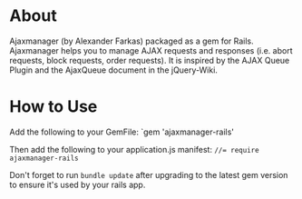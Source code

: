 About
======
Ajaxmanager (by Alexander Farkas) packaged as a gem for Rails. Ajaxmanager helps you to manage AJAX requests and responses (i.e. abort requests, block requests, order requests). It is inspired by the AJAX Queue Plugin and the AjaxQueue document in the jQuery-Wiki.

How to Use
===========
Add the following to your GemFile: 
`gem 'ajaxmanager-rails'

Then add the following to your application.js manifest:
`//= require ajaxmanager-rails`

Don't forget to run `bundle update` after upgrading to the latest gem version to ensure it's used by your rails app.
